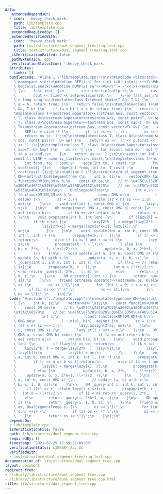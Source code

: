 ```yaml
---
data:
  _extendedDependsOn:
  - icon: ':heavy_check_mark:'
    path: lib/template.cpp
    title: lib/template.cpp
  _extendedRequiredBy: []
  _extendedVerifiedWith:
  - icon: ':heavy_check_mark:'
    path: test/structure/dual_segment_tree/ruq.test.cpp
    title: test/structure/dual_segment_tree/ruq.test.cpp
  _isVerificationFailed: false
  _pathExtension: cpp
  _verificationStatusIcon: ':heavy_check_mark:'
  attributes:
    links: []
  bundledCode: "#line 1 \"lib/template.cpp\"\n\n\n#include <bits/stdc++.h>\nusing\
    \ namespace std;\n\n#define REP(i,n) for (int i=0; i<(n); ++i)\n#define ALL(x)\
    \ begin(x),end(x)\n#define DUMP(x) cerr<<#x<<\" = \"<<(x)<<endl\n\nstruct fast_ios\
    \ {\n    fast_ios() {\n        std::cin.tie(nullptr);\n        ios::sync_with_stdio(false);\n\
    \        cout << fixed << setprecision(20);\n    };\n} fast_ios_;\n\nusing ll\
    \ = long long;\n\ntemplate<class T>\nbool chmin(T &a, T b) {\n    if (a > b) {\
    \ a = b; return true; }\n    return false;\n}\ntemplate<class T>\nbool chmax(T\
    \ &a, T b) {\n    if (a < b) { a = b; return true; }\n    return false;\n}\n\n\
    template<class T>\nostream &operator<<(ostream &os, const vector<T> &v);\ntemplate<class\
    \ T, class U>\nostream &operator<<(ostream &os, const pair<T, U> &p);\ntemplate<class\
    \ T, class U>\nostream &operator<<(ostream &os, const map<T, U> &mp);\n\ntemplate<class\
    \ T>\nostream &operator<<(ostream &os, const vector<T> &v) {\n    os << '[';\n\
    \    REP(i, v.size()) {\n        if (i) os << ',';\n        os << v[i];\n    }\n\
    \    return os << ']';\n}\n\ntemplate<class T, class U>\nostream &operator<<(ostream\
    \ &os, const pair<T, U> &p) {\n    return os << '(' << p.first << ' ' << p.second\
    \ << ')';\n}\n\ntemplate<class T, class U>\nostream &operator<<(ostream &os, const\
    \ map<T, U> &mp) {\n    os << '{';\n    for (const auto &p : mp) {\n        os\
    \ << p << endl;\n    }\n    return os << '}';\n}\n\nconst int INF = numeric_limits<int>::max();\n\
    const ll LINF = numeric_limits<ll>::max();\n\ntemplate<class T>\nstruct edge {\n\
    \    int from, to; T cost;\n    edge(int to, T cost) :\n        from(-1), to(to),\
    \ cost(cost) {}\n    edge(int from, int to, T cost) :\n        from(from), to(to),\
    \ cost(cost) {}\n};\n\n\n#line 2 \"lib/structure/dual_segment_tree.cpp\"\n\ntemplate<typename\
    \ OM>\nstruct DualSegmentTree {\n    int n, sz;\n    vector<OM> lazy;\n    const\
    \ function<OM(OM,OM)> h;\n    const OM oe;\n    // h: \u4F5C\u7528\u7D20\u3092\
    \u30DE\u30FC\u30B8\u3059\u308B\u95A2\u6570\n    // oe: \u4F5C\u7528\u7D20\u306E\
    \u5358\u4F4D\u5143\n\n    DualSegmentTree(\n            int n,\n            const\
    \ function<OM(OM,OM)>& h,\n            const OM& oe\n            ) : n(n), h(h),\
    \ oe(oe) {\n        sz = 1;\n        while (sz < n) sz <<= 1;\n        lazy.assign(2*sz,\
    \ oe);\n    }\n\n    void set(int i, const OM& x) {\n        lazy.at(i + sz) =\
    \ x;\n    }\n\n    OM merge(const OM& a, const OM& b) const {\n        if (a ==\
    \ oe) return b;\n        if (b == oe) return a;\n        return h(a, b);\n   \
    \ }\n\n    void propagate(int k, int len) {\n        if (lazy[k] == oe) return;\n\
    \        if (k < sz) {\n            lazy[2*k  ] = merge(lazy[2*k  ], lazy[k]);\n\
    \            lazy[2*k+1] = merge(lazy[2*k+1], lazy[k]);\n            lazy[k] =\
    \ oe;\n        }\n    }\n\n    void _update(int a, int b, const OM& x, int k,\
    \ int l, int r) {\n        propagate(k, r - l);\n        if (r <= a or b <= l)\
    \ return;\n        else if (a <= l and r <= b) {\n            lazy[k] = merge(lazy[k],\
    \ x);\n            propagate(k, r - l);\n        } else {\n            _update(a,\
    \ b, x, 2*k,   l, (l+r)/2);\n            _update(a, b, x, 2*k+1, (l+r)/2, r);\n\
    \        }\n    }\n\n    void update(int a, int b, const OM& x) {\n        //\
    \ update [a, b) with x.\n        _update(a, b, x, 1, 0, sz);\n    }\n\n    OM\
    \ _query(int i, int k, int l, int r) {\n        if (l+1 == r) return lazy[l +\
    \ sz];\n        propagate(k, r - l);\n        int m = (l+r)/2;\n        if (i\
    \ < m) return _query(i, 2*k,   l, m);\n        else       return _query(i, 2*k+1,\
    \ m, r);\n    }\n\n    OM operator[](int i) {\n        return _query(i, 1, 0,\
    \ sz);\n    }\n\n    friend ostream& operator<<(ostream& os, DualSegmentTree&\
    \ s) {\n        os << \"[\";\n        for (int i = 0; i < s.n; ++i) {\n      \
    \      if (i) os << \" \";\n            os << s[i];\n        }\n        return\
    \ os << \"]\";\n    }\n};\n"
  code: "#include \"../template.cpp\"\n\ntemplate<typename OM>\nstruct DualSegmentTree\
    \ {\n    int n, sz;\n    vector<OM> lazy;\n    const function<OM(OM,OM)> h;\n\
    \    const OM oe;\n    // h: \u4F5C\u7528\u7D20\u3092\u30DE\u30FC\u30B8\u3059\u308B\
    \u95A2\u6570\n    // oe: \u4F5C\u7528\u7D20\u306E\u5358\u4F4D\u5143\n\n    DualSegmentTree(\n\
    \            int n,\n            const function<OM(OM,OM)>& h,\n            const\
    \ OM& oe\n            ) : n(n), h(h), oe(oe) {\n        sz = 1;\n        while\
    \ (sz < n) sz <<= 1;\n        lazy.assign(2*sz, oe);\n    }\n\n    void set(int\
    \ i, const OM& x) {\n        lazy.at(i + sz) = x;\n    }\n\n    OM merge(const\
    \ OM& a, const OM& b) const {\n        if (a == oe) return b;\n        if (b ==\
    \ oe) return a;\n        return h(a, b);\n    }\n\n    void propagate(int k, int\
    \ len) {\n        if (lazy[k] == oe) return;\n        if (k < sz) {\n        \
    \    lazy[2*k  ] = merge(lazy[2*k  ], lazy[k]);\n            lazy[2*k+1] = merge(lazy[2*k+1],\
    \ lazy[k]);\n            lazy[k] = oe;\n        }\n    }\n\n    void _update(int\
    \ a, int b, const OM& x, int k, int l, int r) {\n        propagate(k, r - l);\n\
    \        if (r <= a or b <= l) return;\n        else if (a <= l and r <= b) {\n\
    \            lazy[k] = merge(lazy[k], x);\n            propagate(k, r - l);\n\
    \        } else {\n            _update(a, b, x, 2*k,   l, (l+r)/2);\n        \
    \    _update(a, b, x, 2*k+1, (l+r)/2, r);\n        }\n    }\n\n    void update(int\
    \ a, int b, const OM& x) {\n        // update [a, b) with x.\n        _update(a,\
    \ b, x, 1, 0, sz);\n    }\n\n    OM _query(int i, int k, int l, int r) {\n   \
    \     if (l+1 == r) return lazy[l + sz];\n        propagate(k, r - l);\n     \
    \   int m = (l+r)/2;\n        if (i < m) return _query(i, 2*k,   l, m);\n    \
    \    else       return _query(i, 2*k+1, m, r);\n    }\n\n    OM operator[](int\
    \ i) {\n        return _query(i, 1, 0, sz);\n    }\n\n    friend ostream& operator<<(ostream&\
    \ os, DualSegmentTree& s) {\n        os << \"[\";\n        for (int i = 0; i <\
    \ s.n; ++i) {\n            if (i) os << \" \";\n            os << s[i];\n    \
    \    }\n        return os << \"]\";\n    }\n};\n"
  dependsOn:
  - lib/template.cpp
  isVerificationFile: false
  path: lib/structure/dual_segment_tree.cpp
  requiredBy: []
  timestamp: '2021-02-25 17:59:51+09:00'
  verificationStatus: LIBRARY_ALL_AC
  verifiedWith:
  - test/structure/dual_segment_tree/ruq.test.cpp
documentation_of: lib/structure/dual_segment_tree.cpp
layout: document
redirect_from:
- /library/lib/structure/dual_segment_tree.cpp
- /library/lib/structure/dual_segment_tree.cpp.html
title: lib/structure/dual_segment_tree.cpp
---
```

